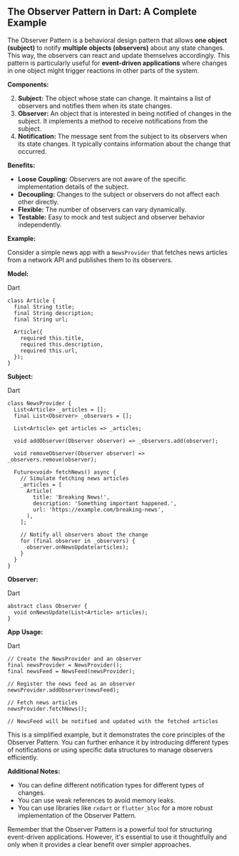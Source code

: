 
## The Observer Pattern in Dart: A Complete Example

The Observer Pattern is a behavioral design pattern that allows **one object (subject)** to notify **multiple objects (observers)** about any state changes. This way, the observers can react and update themselves accordingly. This pattern is particularly useful for **event-driven applications** where changes in one object might trigger reactions in other parts of the system.

**Components:**

2.  **Subject:** The object whose state can change. It maintains a list of observers and notifies them when its state changes.
4.  **Observer:** An object that is interested in being notified of changes in the subject. It implements a method to receive notifications from the subject.
6.  **Notification:** The message sent from the subject to its observers when its state changes. It typically contains information about the change that occurred.

**Benefits:**

-   **Loose Coupling:** Observers are not aware of the specific implementation details of the subject.
-   **Decoupling:** Changes to the subject or observers do not affect each other directly.
-   **Flexible:** The number of observers can vary dynamically.
-   **Testable:** Easy to mock and test subject and observer behavior independently.

**Example:**

Consider a simple news app with a `NewsProvider` that fetches news articles from a network API and publishes them to its observers.

**Model:**

Dart

```
class Article {
  final String title;
  final String description;
  final String url;

  Article({
    required this.title,
    required this.description,
    required this.url,
  });
}

```


**Subject:**

Dart

```
class NewsProvider {
  List<Article> _articles = [];
  final List<Observer> _observers = [];

  List<Article> get articles => _articles;

  void addObserver(Observer observer) => _observers.add(observer);

  void removeObserver(Observer observer) => _observers.remove(observer);

  Future<void> fetchNews() async {
    // Simulate fetching news articles
    _articles = [
      Article(
        title: 'Breaking News!',
        description: 'Something important happened.',
        url: 'https://example.com/breaking-news',
      ),
    ];

    // Notify all observers about the change
    for (final observer in _observers) {
      observer.onNewsUpdate(articles);
    }
  }
}

```


**Observer:**

Dart

```
abstract class Observer {
  void onNewsUpdate(List<Article> articles);
}

```

**App Usage:**

Dart

```
// Create the NewsProvider and an observer
final newsProvider = NewsProvider();
final newsFeed = NewsFeed(newsProvider);

// Register the news feed as an observer
newsProvider.addObserver(newsFeed);

// Fetch news articles
newsProvider.fetchNews();

// NewsFeed will be notified and updated with the fetched articles

```


This is a simplified example, but it demonstrates the core principles of the Observer Pattern. You can further enhance it by introducing different types of notifications or using specific data structures to manage observers efficiently.

**Additional Notes:**

-   You can define different notification types for different types of changes.
-   You can use weak references to avoid memory leaks.
-   You can use libraries like `rxdart` or `flutter_bloc` for a more robust implementation of the Observer Pattern.

Remember that the Observer Pattern is a powerful tool for structuring event-driven applications. However, it's essential to use it thoughtfully and only when it provides a clear benefit over simpler approaches.
